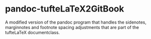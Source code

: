 pandoc-tufteLaTeX2GitBook
=========================

A modified version of the pandoc program that handles the sidenotes, marginnotes and footnote spacing adjustments that are part of the tufteLaTeX documentclass.
